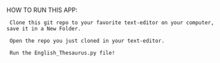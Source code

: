 HOW TO RUN THIS APP:

     Clone this git repo to your favorite text-editor on your computer, save it in a New Folder. 
     
     Open the repo you just cloned in your text-editor.

     Run the English_Thesaurus.py file!
